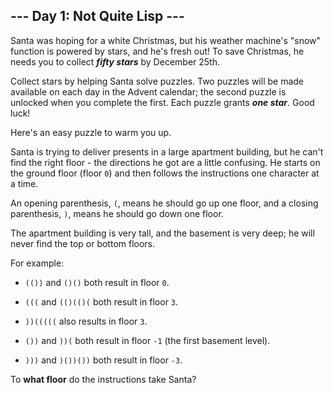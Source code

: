 ## --- Day 1: Not Quite Lisp ---
Santa was hoping for a white Christmas, but his weather machine's "snow" function is powered by stars, and he's fresh out! To save Christmas, he needs you to collect ***fifty stars*** by December 25th.
 
Collect stars by helping Santa solve puzzles. Two puzzles will be made available on each day in the Advent calendar; the second puzzle is unlocked when you complete the first. Each puzzle grants ***one star***. Good luck!<!--- Also, some puzzles contain Easter eggs like this one. Yes, I know it's not traditional to do Advent calendars for Easter. -->
 
Here's an easy puzzle to warm you up.
 
Santa is trying to deliver presents in a large apartment building, but he can't find the right floor - the directions he got are a little confusing. He starts on the ground floor (floor `0`) and then follows the instructions one character at a time.
 
An opening parenthesis, `(`, means he should go up one floor, and a closing parenthesis, `)`, means he should go down one floor.
 
The apartment building is very tall, and the basement is very deep; he will never find the top or bottom floors.
 
For example:
 
 
- `(())` and `()()` both result in floor `0`.
 
- `(((` and `(()(()(` both result in floor `3`.
 
- `))(((((` also results in floor `3`.
 
- `())` and `))(` both result in floor `-1` (the first basement level).
 
- `)))` and `)())())` both result in floor `-3`.
 
 
To **what floor** do the instructions take Santa?
 